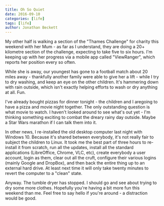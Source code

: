 ```yaml
---
title: Oh So Quiet
date: 2016-09-10
categories: [life]
tags: [life]
author: Jonathan Beckett
---
```


My other half is walking a section of the "Thames Challenge" for charity this weekend with her Mum - as far as I understand, they are doing a 20+ kilometre section of the challenge, expecting to take five to six hours. I'm keeping up with her progress via a mobile app called "ViewRanger", which reports her position every so often.

While she is away, our youngest has gone to a football match about 20 miles away - thankfully another family were able to give her a lift - while I try to dry washing, and keep an eye on the other children. It's hammering down with rain outside, which isn't exactly helping efforts to wash or dry anything at all. Fun.

I've already bought pizzas for dinner tonight - the children and I aregoing to have a pizza and movie night together. The only outstanding question is what movie to watch. I haven't looked around to see what's out yet - I'm thinking something exciting to combat the dreary rainy day outside. Maybe a Star Wars marathon if I can talk them into it.

In other news, I re-installed the old desktop computer last night with Windows 10. Because it's shared between everybody, it's not really fair to subject the children to Linux. It took me the best part of three hours to re-install it from scratch, run all the updates, install all the standard applications (LibreOffice, Chrome, VLC, etc), create everybody a user account, login as them, clear out all the cruft, configure their various logins (mainly Google and DropBox), and then back the entire thing up to an external hard drive. At least next time it will only take twenty minutes to revert the computer to a "clean" state.

Anyway. The tumble dryer has stopped. I should go and see about trying to dry some more clothes. Hopefully you're having a bit more fun this weekend than me. Feel free to say hello if you're around - a distraction would be good.